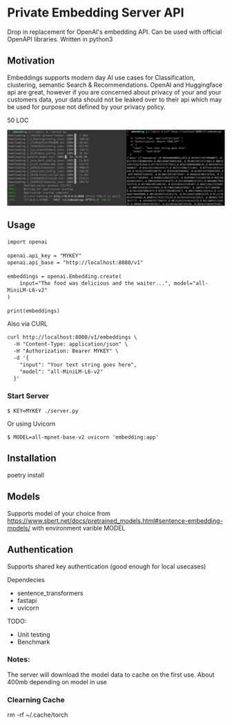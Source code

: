 # Private Embedding Server API

Drop in replacement for OpenAI's embedding API. Can be used with official OpenAPI libraries. Written in python3

## Motivation

Embeddings supports modern day AI use cases for Classification, clustering, semantic Search & Recommendations. OpenAI and Huggingface api are great, however if you are concerned about privacy of your and your customers data, your data should not be leaked over to their api which may be used for purpose not defined by your privacy policy.

50 LOC

![Private Embedding Server](images/example.jpeg "Private Embedding Server")

## Usage

```
import openai

openai.api_key = "MYKEY"
openai.api_base = "http://localhost:8080/v1"

embeddings = openai.Embedding.create(
    input="The food was delicious and the waiter...", model="all-MiniLM-L6-v2"
)

print(embeddings)
```

Also via CURL

```
curl http://localhost:8000/v1/embeddings \
  -H "Content-Type: application/json" \
  -H "Authorization: Bearer MYKEY" \
  -d '{
    "input": "Your text string goes here",
    "model": "all-MiniLM-L6-v2"
  }'
```

### Start Server

```
$ KEY=MYKEY ./server.py
```

Or using Uvicorn

```
$ MODEL=all-mpnet-base-v2 uvicorn 'embedding:app'
```

## Installation

poetry install

## Models

Supports model of your choice from https://www.sbert.net/docs/pretrained_models.html#sentence-embedding-models/ with environment varible MODEL

## Authentication

Supports shared key authentication (good enough for local usecases)

Dependecies

- sentence_transformers
- fastapi
- uvicorn

TODO:

- Unit testing
- Benchmark

### Notes:

The server will download the model data to cache on the first use. About 400mb depending on model in use

### Clearning Cache

rm -rf ~/.cache/torch
